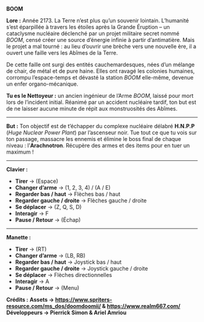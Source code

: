 **BOOM**

**Lore :**
Année 2173. La Terre n’est plus qu’un souvenir lointain. L’humanité s’est éparpillée à travers les étoiles après la Grande Éruption – un cataclysme nucléaire déclenché par un projet militaire secret nommé *BOOM*, censé créer une source d’énergie infinie à partir d’antimatière. Mais le projet a mal tourné : au lieu d’ouvrir une brèche vers une nouvelle ère, il a ouvert une faille vers les Abîmes de la Terre.

De cette faille ont surgi des entités cauchemardesques, nées d’un mélange de chair, de métal et de pure haine. Elles ont ravagé les colonies humaines, corrompu l’espace-temps et dévasté la station *BOOM* elle-même, devenue un enfer organo-mécanique.

**Tu es le Nettoyeur :** un ancien ingénieur de l’Arme *BOOM*, laissé pour mort lors de l’incident initial. Réanimé par un accident nucléaire tardif, ton but est de ne laisser aucune minute de répit aux monstruosités des Abîmes.

---

**But :**
Ton objectif est de t’échapper du complexe nucléaire délabré **H.N.P.P** (*Huge Nuclear Power Plant*) par l’ascenseur noir. Tue tout ce que tu vois sur ton passage, massacre les ennemis et élimine le boss final de chaque niveau : l’**Arachnotron**. Récupère des armes et des items pour en tuer un maximum !

---

**Clavier :**

* **Tirer** → (Espace)
* **Changer d’arme** → (1, 2, 3, 4) / (A / E)
* **Regarder bas / haut** → Flèches bas / haut
* **Regarder gauche / droite** → Flèches gauche / droite
* **Se déplacer** → (Z, Q, S, D)
* **Interagir** → F
* **Pause / Retour** → (Échap)

---

**Manette :**

* **Tirer** → (RT)
* **Changer d’arme** → (LB, RB)
* **Regarder bas / haut** → Joystick bas / haut
* **Regarder gauche / droite** → Joystick gauche / droite
* **Se déplacer** → Flèches directionnelles
* **Interagir** → A
* **Pause / Retour** → (Menu)

**Crédits :**
**Assets -> https://www.spriters-resource.com/ms_dos/doomdoomii/ & https://www.realm667.com/**
**Développeurs -> Pierrick Simon & Ariel Amriou**